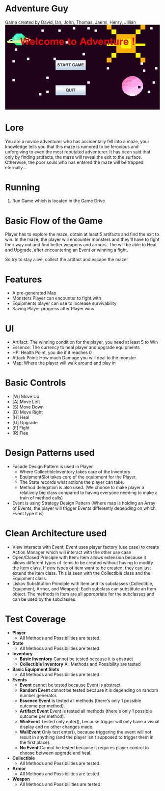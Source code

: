 # Adventure Guy
Game created by David, Ian, John, Thomas, Jaemi, Henry, Jillian
![Adventure Guy Image](https://github.com/CSC207-2022F-UofT/course-project-rogue/blob/main/pictures/Menu%20Sample.PNG?raw=true)
# Lore
You are a novice adventurer who has accidentally fell into a maze, your knowledge tells you that this maze is rumored to be ferocious and unforgiving to even the most reputated adventurer. It has been said that only by finding artifacts, the maze will reveal the exit to the surface. Otherwise, the poor souls who has entered the maze will be trapped eternally....
# Running
1. Run Game which is located in the Game Drive

# Basic Flow of the Game
Player has to explore the maze, obtain at least 5 artifacts and find the exit to win. 
In the maze, the player will encounter monsters and they'll have to fight their way out and find better weapons and armors.
The will be able to Heal and Upgrade, after encountering an Event or winning a fight.

So try to stay alive, collect the artifact and escape the maze!

# Features
* A pre-generated Map
* Monsters Player can encounter to fight with
* Equipments player can use to increase survivability
* Saving Player progress after Player wins

# UI
* Artifact: The winning condition for the player, you need at least 5 to Win
* Essence: The currency to heal player and upgrade equipments
* HP: Health Point, you die if it reaches 0
* Attack Point: How much Damage you will deal to the monster
* Map: Where the player will walk around and play in


# Basic Controls
* [W] Move Up
* [A] Move Left
* [S] Move Down
* [D] Move Right
* [H] Heal
* [U] Upgrade
* [F] Fight
* [R] Flee

# Design Patterns used
* Facade Design Pattern is used in Player 
  * Where CollectibleInventory takes care of the Inventory
  * EquipmentSlot takes care of the equipment for the Player.
  * The State records what actions the player can take.
  * Method delegation is also used. (We choose to make player a relatively big class compared to having everyone needing to make a train of method calls)
* Event is using Strategy Design Pattern (Where map is holding an Array of Events, the player will trigger Events differently depending on which Event type it is)


# Clean Architecture used 
* View interacts with Event, Event uses player factory (use case) to create Action Manager which will interact with the other use case
* Open/Closed Principle with Item: Item allows extension because it allows different types of items to be created without having to modify the Item class. If new types of item want to be created, they can just extend the Item class. This is seen with the Collectible class and the Equipment class.
* Liskov Substitution Principle with Item and its subclasses (Collectible, Equipment, Armor, and Weapon): Each subclass can substitute an Item object. The methods in Item are all appropriate for the subclasses and can be used by the subclasses.

# Test Coverage
* **Player**
  * All Methods and Possibilities are tested.
* **State**
  * All Methods and Possibilities are tested.
* **Inventory**
  * **Basic Inventory** Cannot be tested because it is abstract
  * **Collectible Inventory** All Methods and Possibility are tested
* **Basic Equipment Slots**
  * All Methods and Possibilities are tested.
* **Events**
  * **Event** cannot be tested because Event is abstract.
  * **Random Event** cannot be tested because it is depending on random number generator.
  * **Essence Event** is tested all methods (there's only 1 possible outcome per method).
  * **Artifact Event** Event is tested all methods (there's only 1 possible outcome per method).
  * **WinEvent**  Tested only enter(), because trigger will only have a visual display and no other changes made.
  * **WallEvent** Only test enter(), because triggering the event will not result in anything (and the player isn't supposed to trigger them in the first place).
  * **No Event** Cannot be tested because it requires player control to choose between upgrade and heal.
* **Collectible**
  * All Methods and Possibilities are tested.
* **Armor**
  * All Methods and Possibilities are tested.
* **Weapon**
  * All Methods and Possibiilities are tested.
